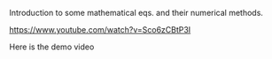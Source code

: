 Introduction to some mathematical eqs. and their numerical methods.

https://www.youtube.com/watch?v=Sco6zCBtP3I

Here is the demo video
